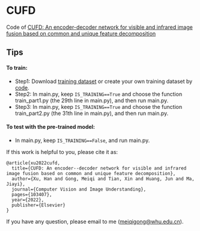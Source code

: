 # CUFD
Code of [CUFD: An encoder-decoder network for visible and infrared image fusion based on common and unique feature decomposition](https://www.sciencedirect.com/science/article/pii/S1077314222000352)

Tips
---------
#### To train:<br>
* Step1: Download [training dataset](https://pan.baidu.com/s/1yKJZu15aeSzqEjMjn-6Kag?pwd=0v11) or create your own training dataset by [code](https://github.com/hanna-xu/utils).
* Step2: In main.py, keep `IS_TRAINING==True` and choose the function train_part1.py (the 29th line in main.py), and then run main.py.
* Step3: In main.py, keep `IS_TRAINING==True` and choose the function train_part2.py (the 31th line in main.py), and then run main.py.

#### To test with the pre-trained model:<br>
* In main.py, keep `IS_TRAINING==False`, and run main.py.

If this work is helpful to you, please cite it as:
```
@article{xu2022cufd,
  title={CUFD: An encoder--decoder network for visible and infrared image fusion based on common and unique feature decomposition},
  author={Xu, Han and Gong, Meiqi and Tian, Xin and Huang, Jun and Ma, Jiayi},
  journal={Computer Vision and Image Understanding},
  pages={103407},
  year={2022},
  publisher={Elsevier}
}
```
If you have any question, please email to me (meiqigong@whu.edu.cn).
